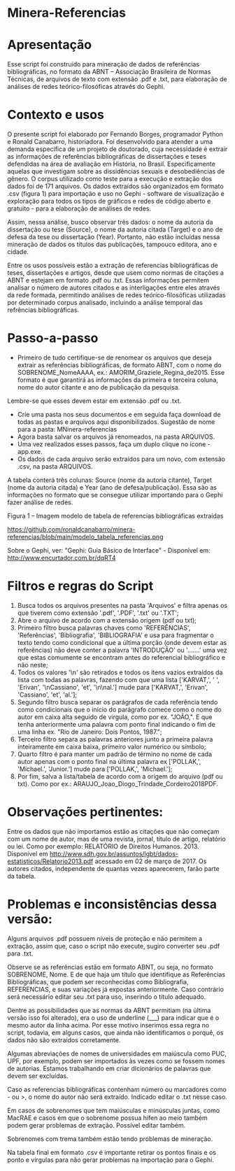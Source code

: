 # Minera-Referencias

# Apresentação
Esse script foi construído para mineração de dados de referências bibliográficas, no formato da ABNT – Associação Brasileira de Normas Técnicas, de arquivos de texto com extensão .pdf e .txt, para elaboração de análises de redes teórico-filosóficas através do Gephi.

# Contexto e usos

O presente script foi elaborado por Fernando Borges, programador Python e Ronald Canabarro, historiadora. Foi desenvolvido para atender a uma demanda específica de um projeto de doutorado, cuja necessidade é extrair as informações de referências bibliográficas de dissertações e teses defendidas na área de avaliação em História, no Brasil. Especificamente aquelas que investigam sobre as dissidências sexuais e desobediências de gênero. O corpus utilizado como teste para a execução e extração dos dados foi de 171 arquivos. Os dados extraídos são organizados em formato .csv (figura 1) para importação e uso no Gephi - software de visualização e exploração para todos os tipos de gráficos e redes de código aberto e gratuito - para a elaboração de análises de redes. 

Assim, nessa análise, busco observar três dados: o nome da autoria da dissertação ou tese (Source), o nome da autoria citada (Target) e o ano de defesa da tese ou dissertação (Year). Portanto, não estão incluídas nessa mineração de dados os títulos das publicações, tampouco editora, ano e cidade. 

Entre os usos possíveis estão a extração de referencias bibliográficas de teses, dissertações e artigos, desde que usem como normas de citações a ABNT e estejam em formato .pdf ou .txt. Essas informações permitem analisar o número de autores citados e as interligações entre eles através da rede formada, permitindo análises de redes teórico-filosóficas utilizadas por determinado corpus analisado, incluindo a análise temporal das refrências bibliográficas.

# Passo-a-passo

- Primeiro de tudo certifique-se de renomear os arquivos que deseja extrair as referências bibliográficas, de formato ABNT, com o nome do SOBRENOME_NomeAAAA, ex.: AMORIM_Graziele_Regina_de2015. Esse formato é que garantirá as informações da primeira e terceira coluna, nome do autor citante e ano de publicação da pesquisa. 

Lembre-se que esses devem estar em extensão .pdf ou .txt. 

- Crie uma pasta nos seus documentos e em seguida faça download de todas as pastas e arquivos aqui disponibilizados. Sugestão de nome para a pasta: MNinera-referencias
- Agora basta salvar os arquivos já renomeados, na pasta ARQUIVOS. 
- Uma vez realizados esses passos, faça um duplo clique no ícone - app.exe. 
- Os dados de cada arquivo serão extraídos para um novo, com extensão .csv, na pasta ARQUIVOS. 

A tabela conterá três colunas: Source (nome da autoria citante), Target (nome da autoria citada) e Year (ano de defesa/publicação). Essa são as informações no formato que se consegue utilizar importando para o Gephi fazer análise de redes.

Figura 1 – Imagem modelo de tabela de referencias bibliográficas extraídas

https://github.com/ronaldcanabarro/minera-referencias/blob/main/modelo_tabela_referencias.png 

Sobre o Gephi, ver: "Gephi: Guia Básico de Interface" - Disponível em: http://www.encurtador.com.br/dqRT4

# Filtros e regras do Script

1)	Busca todos os arquivos presentes na pasta 'Arquivos' e filtra apenas os que tiverem como extensão '.pdf', '.PDF', '.txt' ou '.TXT';
2)	Abre o arquivo de acordo com a extensão origem (pdf ou txt); 
3)	Primeiro filtro busca palavras chaves como 'REFERÊNCIAS', 'Referências', 'Bibliografia', 'BIBLIOGRAFIA' e usa para fragmentar o texto tendo como condicional que a última porção (onde devem estar as referências) não deve conter a palavra 'INTRODUÇÃO' ou '.......' uma vez que estas comumente se encontram antes do referencial bibliográfico e não neste;
4)	Todos os valores '\n' são retirados e todos os itens vazios extraídos da lista com todas as palavras, fazendo com que uma lista ['KARVAT,', ' ', 'Erivan', '\nCassiano', 'et', '\n\nal.'] mude para ['KARVAT,', 'Erivan', 'Cassiano', 'et', 'al.'];
5)	Segundo filtro busca separar os parágrafos de cada referência tendo como condicionais que o início do parágrafo comece como o nome do autor em caixa alta seguido de virgula, como por ex. "JOÃO,". E que tenha anteriormente uma palavra com ponto final indicando o fim de uma linha ex. "Rio de Janeiro: Dois Pontos, 1987.";
6)	Terceiro filtro separa as palavras anteriores junto a primeira palavra inteiramente em caixa baixa, primeiro valor numérico ou símbolo; 
7)	Quarto filtro é para manter um padrão de término no nome de cada autor apenas com o ponto final na última palavra ex ['POLLAK,', 'Michael.', 'Junior.'] mude para ['POLLAK,', 'Michael.'];
8)	Por fim, salva a lista/tabela de acordo com a origem do arquivo (pdf ou txt). Como por ex.: ARAUJO_Joao_Diogo_Trindade_Cordeiro2018PDF. 

# Observações pertinentes:

Entre os dados que não importamos estão as citações que não começam com um nome de autor, mas de uma revista, jornal, título de artigo, relatório ou lei. Como por exemplo: RELATÓRIO de Direitos Humanos. 2013. Disponível em http://www.sdh.gov.br/assuntos/lgbt/dados-estatisticos/Relatorio2013.pdf acessado em 02 de março de 2017. 
Os autores citados, independente de quantas vezes aparecerem, farão parte da tabela. 


# Problemas e inconsistências dessa versão:

Alguns arquivos .pdf possuem níveis de proteção e não permitem a extração, assim que, caso o script não execute, sugiro converter seu .pdf para .txt. 

Observe se as referências estão em formato ABNT, ou seja, no formato SOBRENOME, Nome. E de que haja um título que identifique as Referências Bibliográficas, que podem ser reconhecidas como Bibliografia, REFERENCIAS, e suas variações já expostas anteriormente. Caso contrário será necessário editar seu .txt para uso, inserindo o título adequado. 

Dentre as possibilidades que as normas da ABNT permitiam (na última versão isso foi alterado), era o uso de underline (___) para indicar que é o mesmo autor da linha acima. Por esse motivo inserimos essa regra no script, todavia, em alguns casos, que ainda não identificamos o porquê, os dados não são extraídos corretamente. 

Algumas abreviações de nomes de universidades em maiúscula como PUC, UPF, por exemplo, podem ser importados às vezes como se fossem nomes de autorias. Estamos trabalhando em criar dicionários de palavras que devem ser excluídas.

Caso as referencias bibliográficas contenham número ou marcadores como - ou >, o nome do autor não será extraído. Indicado editar o .txt nesse caso.

Em casos de sobrenomes que tem maiúsculas e minúsculas juntas, como MacRAE e casos em que o sobrenome possua hífen ao meio também podem gerar problemas de extração. Possível editar também.

Sobrenomes com trema também estão tendo problemas de mineração.

Na tabela final em formato .csv é importante retirar os pontos finais e os ponto e vírgulas para não gerar problemas na importação para o Gephi.







